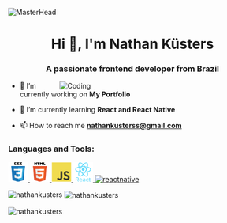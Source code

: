 ![MasterHead](https://camo.githubusercontent.com/a93031e8b1d874c7d1f76754c67db6530b3087117e7e5ca4dd9c0d903d53efaf/68747470733a2f2f7170682e6366322e71756f726163646e2e6e65742f6d61696e2d71696d672d6661376234626463336232663733653734396535633263363436643461653133)
<h1 align="center">Hi 👋, I'm Nathan Küsters</h1>
<h3 align="center">A passionate frontend developer from Brazil</h3>

<img align="right" alt="Coding" width="400" src="https://media.tenor.com/_HO7RFlH-DoAAAAd/monkeyc-coding.gif">

- 🔭 I’m currently working on **My Portfolio**

- 🌱 I’m currently learning **React and React Native**

- 📫 How to reach me **nathankusterss@gmail.com**


<h3 align="left">Languages and Tools:</h3>
<p align="left"> <a href="https://www.w3schools.com/css/" target="_blank" rel="noreferrer"> <img src="https://raw.githubusercontent.com/devicons/devicon/master/icons/css3/css3-original-wordmark.svg" alt="css3" width="40" height="40"/> </a> <a href="https://www.w3.org/html/" target="_blank" rel="noreferrer"> <img src="https://raw.githubusercontent.com/devicons/devicon/master/icons/html5/html5-original-wordmark.svg" alt="html5" width="40" height="40"/> </a> <a href="https://developer.mozilla.org/en-US/docs/Web/JavaScript" target="_blank" rel="noreferrer"> <img src="https://raw.githubusercontent.com/devicons/devicon/master/icons/javascript/javascript-original.svg" alt="javascript" width="40" height="40"/> </a> <a href="https://reactjs.org/" target="_blank" rel="noreferrer"> <img src="https://raw.githubusercontent.com/devicons/devicon/master/icons/react/react-original-wordmark.svg" alt="react" width="40" height="40"/> </a> <a href="https://reactnative.dev/" target="_blank" rel="noreferrer"> <img src="https://reactnative.dev/img/header_logo.svg" alt="reactnative" width="40" height="40"/> </a> </p>


<p><img align="left" src="https://github-readme-stats.vercel.app/api/top-langs?username=nathankusters&show_icons=true&locale=en&layout=compact" alt="nathankusters" /></p>

<p>&nbsp;<img align="center" src="https://github-readme-stats.vercel.app/api?username=nathankusters&show_icons=true&locale=en" alt="nathankusters" /></p>

<p><img align="center" src="https://github-readme-streak-stats.herokuapp.com/?user=nathankusters&" alt="nathankusters" /></p>
